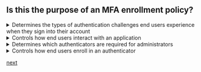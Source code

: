 ## Is this the purpose of an MFA enrollment policy?

<details>
  <summary>Determines the types of authentication challenges end users experience when they sign into their account</summary>
<p>
  No
</p>
</details>

<details>
  <summary>Controls how end users interact with an application</summary>
<p>
  No
</p>
</details>

<details>
  <summary>Determines which authenticators are required for administrators</summary>
<p>
  No
</p>
</details>

<details>
  <summary>Controls how end users enroll in an authenticator</summary>
<p>
  Yes
</p>
</details>


[next](19.md)

